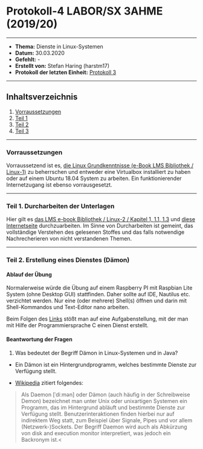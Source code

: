 # Protokoll-4 LABOR/SX 3AHME (2019/20)

---------------------------------------------------------------------------------------------

* **Thema:** Dienste in Linux-Systemen
* **Datum:** 30.03.2020
* **Gefehlt:** -
* **Erstellt von:** Stefan Haring (harstm17)
* **Protokoll der letzten Einheit:** [Protokoll 3](https://github.com/HTLMechatronics/m17-3ahme-la1-sx/edit/harstm17/protokolle/protokoll-3_harstm17_2020-03-23.md)

----------------------------------------------------------------------------------------------

## Inhaltsverzeichnis  

1. [Vorraussetzungen](#vorraussetzungen)
1. [Teil 1](#teil-1.-durcharbeiten-der-unterlagen)
1. [Teil 2](#teil-2.-erstellung-eines-dienstes-(dämon))
1. [Teil 3](#teil-3)

    
-------------------------------------------------------------------------------------------------------------------

### Vorraussetzungen

Vorraussetzend ist es, [die Linux Grundkenntnisse (e-Book LMS Bibliothek / Linux-1)](https://lms.at/mybib/MjM3NDc1ODU5/bibs/dotlrn_class_instance/xolrn__381036830.symlink/7BF1B31508DF3.symlink?resource_id=0-237477244-237484829-381037558-385942208&m=view#150874536) zu beherrschen und entweder eine Virtualbox installiert zu haben oder auf einem Ubuntu 18.04 System zu arbeiten. Ein funktionierender Internetzugang ist ebenso vorrausgesetzt.

-------------------------------------------------------------------------------------------------------------

### Teil 1. Durcharbeiten der Unterlagen

Hier gilt es [das LMS e-book Bibliothek / Linux-2 / Kapitel 1, 1.1, 1.3](https://lms.at/mybib/MjM3NDc1ODU5/bibs/dotlrn_class_instance/xolrn__381036830.symlink/9F2714A93B69A.symlink?resource_id=0-237477244-237484829-381037558-420357452&m=view#155470713) und [diese Internetseite](https://wiki.ubuntuusers.de/systemd/) durchzuarbeiten. Im Sinne von Durcharbeiten ist gemeint, das vollständige Verstehen des gelesenen Stoffes und das falls notwendige Nachrecherieren von nicht verstandenen Themen. 

-----------------------------------------------------------------------------------------------------------------

### Teil 2. Erstellung eines Dienstes (Dämon)

#### Ablauf der Übung

Normalerweise würde die Übung auf einem Raspberry PI mit Raspbian Lite System (ohne Desktop GUI)
stattfinden. Daher sollte auf IDE, Nautilus etc. verzichtet werden. Nur eine (oder mehrere) Shell(s) öffnen
und darin mit Shell-Kommandos und Text-Editor nano arbeiten.

Beim Folgen des [Links](https://lms.at/mybib/MjM3NDc1ODU5/bibs/dotlrn_class_instance/xolrn__381036830.symlink/9F2714A93B69A.symlink?resource_id=0-237477244-237484829-381037558-420357452&m=view#155470740) stößt man auf eine Aufgabenstellung, mit der man mit Hilfe der Programmiersprache C einen Dienst erstellt.

#### Beantwortung der Fragen

1. Was bedeutet der Begriff Dämon in Linux-Systemen und in Java?

* Ein Dämon ist ein Hintergrundprogramm, welches bestimmte Dienste zur Verfügung stellt.

* [Wikipedia](https://de.wikipedia.org/wiki/Daemon) zitiert folgendes:
>Als Daemon [ˈdiːmən] oder Dämon (auch häufig in der Schreibweise Demon) bezeichnet man unter Unix oder unixartigen Systemen ein Programm, das im Hintergrund abläuft und bestimmte Dienste zur Verfügung stellt. Benutzerinteraktionen finden hierbei nur auf indirektem Weg statt, zum Beispiel über Signale, Pipes und vor allem (Netzwerk-)Sockets. Der Begriff Daemon wird auch als Abkürzung von disk and execution monitor interpretiert, was jedoch ein Backronym ist.<



